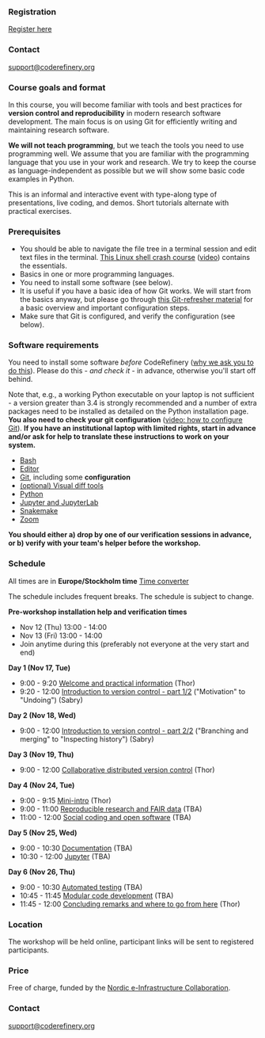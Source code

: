 

### Registration

<a class="btn btn-success" href="https://indico.neic.no/event/156/" data-mode="1" target="_blank">Register here</a>



### Contact

support@coderefinery.org


### Course goals and format

In this course, you will become familiar with tools and best practices for 
**version control and reproducibility** in modern research software development. 
The main focus is on using Git for efficiently writing and maintaining research
software.  

**We will not teach programming**, but we teach the tools you need to use programming 
well. We assume that you are familiar with the programming language that you
use in your work and research. We try to keep the course as
language-independent as possible but we will show some basic code examples in
Python.

This is an informal and interactive event with type-along type
of presentations, live coding, and demos. Short tutorials alternate
with practical exercises.


### Prerequisites

- You should be able to navigate the file tree in a terminal session and edit
  text files in the terminal.
  [This Linux shell crash course](https://scicomp.aalto.fi/scicomp/shell/)
  ([video](https://youtu.be/56p6xX0aToI))
  contains the essentials.
- Basics in one or more programming languages.
- You need to install some software (see below).
- It is useful if you have a basic idea of how Git works. We will start from
  the basics anyway, but please go through
  [this Git-refresher material](https://coderefinery.github.io/git-refresher/)
  for a basic overview and important configuration steps.
- Make sure that Git is configured, and verify the configuration (see below).


### Software requirements

You need to install some software *before* CodeRefinery ([why we ask
you to do
this](https://coderefinery.github.io/installation/#why-are-we-asking-participants-to-install-software)).
Please do this - *and check it* - in advance, otherwise you'll start off
behind.

Note that, e.g., a working Python executable on your laptop is not sufficient -
a version greater than 3.4 is strongly recommended and a number of extra
packages need to be installed as detailed on the Python installation
page.  **You also need to check your git configuration**
([video: how to configure Git](https://www.youtube.com/watch?v=WdDTp8NeHBs&list=PLpLblYHCzJACyKCfHnPwRruOxllNoHsEg)).
**If you have an institutional laptop with limited rights, start in advance
and/or ask for help to translate these instructions to work on your system.**

- [Bash](https://coderefinery.github.io/installation/bash/)
- [Editor](https://coderefinery.github.io/installation/editors/)
- [Git](https://coderefinery.github.io/installation/git/), including
  some **configuration**
- [(optional) Visual diff tools](https://coderefinery.github.io/installation/difftools/)
- [Python](https://coderefinery.github.io/installation/python/)
- [Jupyter and JupyterLab](https://coderefinery.github.io/installation/jupyter)
- [Snakemake](https://coderefinery.github.io/installation/snakemake)
- [Zoom](https://coderefinery.github.io/installation/zoom/) 

**You should either a) drop by one of our verification sessions in
advance, or b) verify with your team's helper before the workshop.**


### Schedule

All times are in **Europe/Stockholm time** 
[Time converter](https://arewemeetingyet.com/Stockholm/2020-11-17/09:00/CodeRefinery)

The schedule includes frequent breaks.
The schedule is subject to change.

**Pre-workshop installation help and verification times**
- Nov 12 (Thu) 13:00 - 14:00
- Nov 13 (Fri) 13:00 - 14:00
- Join anytime during this (preferably not everyone at the very start
  and end)

**Day 1 (Nov 17, Tue)**
- 9:00 - 9:20
  [Welcome and practical information](https://github.com/coderefinery/workshop-intro/blob/master/README.md)
  (Thor)
- 9:20 - 12:00
  [Introduction to version control - part 1/2](https://coderefinery.github.io/git-intro/) ("Motivation" to "Undoing")
  (Sabry)


**Day 2 (Nov 18, Wed)**
- 9:00 - 12:00
  [Introduction to version control - part 2/2](https://coderefinery.github.io/git-intro/) ("Branching and merging" to "Inspecting history")
  (Sabry)


**Day 3 (Nov 19, Thu)**
- 9:00 - 12:00
  [Collaborative distributed version control](https://coderefinery.github.io/git-collaborative/)
  (Thor)


**Day 4 (Nov 24, Tue)**
- 9:00 - 9:15
  [Mini-intro](https://github.com/coderefinery/workshop-intro/blob/master/README.md)
  (Thor)
- 9:00 - 11:00
  [Reproducible research and FAIR data](https://coderefinery.github.io/reproducible-research/)
  (TBA)
- 11:00 - 12:00
  [Social coding and open software](https://cicero.xyz/v3/remark/0.14.0/github.com/coderefinery/social-coding/master/talk.md)
  (TBA)


**Day 5 (Nov 25, Wed)**
- 9:00 - 10:30
  [Documentation](https://coderefinery.github.io/documentation/)
  (TBA)
- 10:30 - 12:00
  [Jupyter](https://coderefinery.github.io/jupyter/)
  (TBA)


**Day 6 (Nov 26, Thu)**
- 9:00 - 10:30
  [Automated testing](https://coderefinery.github.io/testing/)
  (TBA)
- 10:45 - 11:45
  [Modular code development](https://github.com/coderefinery/modular-type-along)
  (TBA)
- 11:45 - 12:00
  [Concluding remarks and where to go from here](https://github.com/coderefinery/workshop-outro/blob/master/README.md)
  (Thor)

### Location

The workshop will be held online, participant links will be sent to
registered participants.  


### Price

Free of charge, funded by the [Nordic e-Infrastructure
Collaboration](https://neic.no/).


### Contact

support@coderefinery.org
